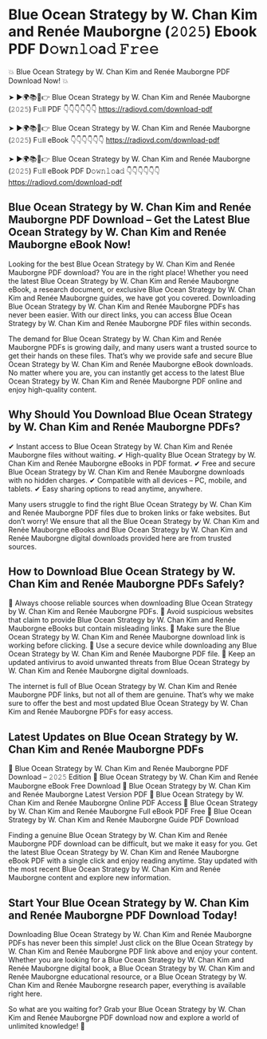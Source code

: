 # Blue Ocean Strategy by W. Chan Kim and Renée Mauborgne (𝟸𝟶𝟸𝟻) Ebook PDF D𝚘𝚠𝚗𝚕𝚘a𝚍 𝙵𝚛𝚎𝚎

💥 Blue Ocean Strategy by W. Chan Kim and Renée Mauborgne PDF Download Now! 💥

➤ ►🌍📚📱👉 Blue Ocean Strategy by W. Chan Kim and Renée Mauborgne (𝟸𝟶𝟸𝟻) F𝚞ll PDF 👇👇👇👇👇👇
https://radiovd.com/download-pdf

➤ ►🌍📚📱👉 Blue Ocean Strategy by W. Chan Kim and Renée Mauborgne (𝟸𝟶𝟸𝟻) F𝚞ll eBook 👇👇👇👇👇👇
https://radiovd.com/download-pdf

➤ ►🌍📚📱👉 Blue Ocean Strategy by W. Chan Kim and Renée Mauborgne (𝟸𝟶𝟸𝟻) F𝚞ll eBook PDF D𝚘𝚠𝚗𝚕𝚘a𝚍 👇👇👇👇👇👇
https://radiovd.com/download-pdf

## Blue Ocean Strategy by W. Chan Kim and Renée Mauborgne PDF Download – Get the Latest Blue Ocean Strategy by W. Chan Kim and Renée Mauborgne eBook Now!

Looking for the best Blue Ocean Strategy by W. Chan Kim and Renée Mauborgne PDF download? You are in the right place! Whether you need the latest Blue Ocean Strategy by W. Chan Kim and Renée Mauborgne eBook, a research document, or exclusive Blue Ocean Strategy by W. Chan Kim and Renée Mauborgne guides, we have got you covered. Downloading Blue Ocean Strategy by W. Chan Kim and Renée Mauborgne PDFs has never been easier. With our direct links, you can access Blue Ocean Strategy by W. Chan Kim and Renée Mauborgne PDF files within seconds.

The demand for Blue Ocean Strategy by W. Chan Kim and Renée Mauborgne PDFs is growing daily, and many users want a trusted source to get their hands on these files. That’s why we provide safe and secure Blue Ocean Strategy by W. Chan Kim and Renée Mauborgne eBook downloads. No matter where you are, you can instantly get access to the latest Blue Ocean Strategy by W. Chan Kim and Renée Mauborgne PDF online and enjoy high-quality content.

## Why Should You Download Blue Ocean Strategy by W. Chan Kim and Renée Mauborgne PDFs?

✔ Instant access to Blue Ocean Strategy by W. Chan Kim and Renée Mauborgne files without waiting.
✔ High-quality Blue Ocean Strategy by W. Chan Kim and Renée Mauborgne eBooks in PDF format.
✔ Free and secure Blue Ocean Strategy by W. Chan Kim and Renée Mauborgne downloads with no hidden charges.
✔ Compatible with all devices – PC, mobile, and tablets.
✔ Easy sharing options to read anytime, anywhere.

Many users struggle to find the right Blue Ocean Strategy by W. Chan Kim and Renée Mauborgne PDF files due to broken links or fake websites. But don’t worry! We ensure that all the Blue Ocean Strategy by W. Chan Kim and Renée Mauborgne eBooks and Blue Ocean Strategy by W. Chan Kim and Renée Mauborgne digital downloads provided here are from trusted sources.

## How to Download Blue Ocean Strategy by W. Chan Kim and Renée Mauborgne PDFs Safely?

📌 Always choose reliable sources when downloading Blue Ocean Strategy by W. Chan Kim and Renée Mauborgne PDFs.
📌 Avoid suspicious websites that claim to provide Blue Ocean Strategy by W. Chan Kim and Renée Mauborgne eBooks but contain misleading links.
📌 Make sure the Blue Ocean Strategy by W. Chan Kim and Renée Mauborgne download link is working before clicking.
📌 Use a secure device while downloading any Blue Ocean Strategy by W. Chan Kim and Renée Mauborgne PDF file.
📌 Keep an updated antivirus to avoid unwanted threats from Blue Ocean Strategy by W. Chan Kim and Renée Mauborgne digital downloads.

The internet is full of Blue Ocean Strategy by W. Chan Kim and Renée Mauborgne PDF links, but not all of them are genuine. That’s why we make sure to offer the best and most updated Blue Ocean Strategy by W. Chan Kim and Renée Mauborgne PDFs for easy access.

## Latest Updates on Blue Ocean Strategy by W. Chan Kim and Renée Mauborgne PDFs

🔹 Blue Ocean Strategy by W. Chan Kim and Renée Mauborgne PDF Download – 𝟸𝟶𝟸𝟻 Edition
🔹 Blue Ocean Strategy by W. Chan Kim and Renée Mauborgne eBook Free Download
🔹 Blue Ocean Strategy by W. Chan Kim and Renée Mauborgne Latest Version PDF
🔹 Blue Ocean Strategy by W. Chan Kim and Renée Mauborgne Online PDF Access
🔹 Blue Ocean Strategy by W. Chan Kim and Renée Mauborgne Full eBook PDF Free
🔹 Blue Ocean Strategy by W. Chan Kim and Renée Mauborgne Guide PDF Download

Finding a genuine Blue Ocean Strategy by W. Chan Kim and Renée Mauborgne PDF download can be difficult, but we make it easy for you. Get the latest Blue Ocean Strategy by W. Chan Kim and Renée Mauborgne eBook PDF with a single click and enjoy reading anytime. Stay updated with the most recent Blue Ocean Strategy by W. Chan Kim and Renée Mauborgne content and explore new information.

## Start Your Blue Ocean Strategy by W. Chan Kim and Renée Mauborgne PDF Download Today!

Downloading Blue Ocean Strategy by W. Chan Kim and Renée Mauborgne PDFs has never been this simple! Just click on the Blue Ocean Strategy by W. Chan Kim and Renée Mauborgne PDF link above and enjoy your content. Whether you are looking for a Blue Ocean Strategy by W. Chan Kim and Renée Mauborgne digital book, a Blue Ocean Strategy by W. Chan Kim and Renée Mauborgne educational resource, or a Blue Ocean Strategy by W. Chan Kim and Renée Mauborgne research paper, everything is available right here.

So what are you waiting for? Grab your Blue Ocean Strategy by W. Chan Kim and Renée Mauborgne PDF download now and explore a world of unlimited knowledge! 🚀